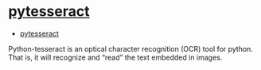 # [pytesseract](https://pypi.org/project/pytesseract/)

- [pytesseract](#pytesseract)

Python-tesseract is an optical character recognition (OCR) tool for python. That is, it will recognize and “read” the text embedded in images.

